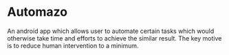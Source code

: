 # Automazo

An android app which allows user to automate certain tasks which would otherwise take time and efforts to achieve the similar result. The key motive is to reduce human intervention to a minimum. 
